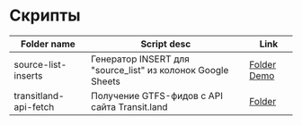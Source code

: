 # Скрипты

| Folder name                 | Script desc                                                 | Link
|-----------------------------|-------------------------------------------------------------|-----------------------------------------------------------------------------------------------------------------------------------------------------
| source-list-inserts         | Генератор INSERT для "source_list" из колонок Google Sheets | [Folder](https://github.com/wradmin/scripts/tree/main/source-list-inserts) [Demo](https://wradmin.github.io/scripts/source-list-inserts/index.html)
| transitland-api-fetch       | Получение GTFS-фидов с API сайта Transit.land               | [Folder](https://github.com/wradmin/scripts/tree/main/transitland-api-fetch)

